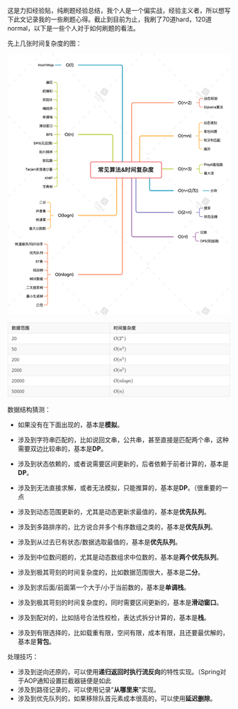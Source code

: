 这是力扣经验贴，纯刷题经验总结，我个人是一个偏实战，经验主义者，所以想写下此文记录我的一些刷题心得。截止到目前为止，我刷了70道hard，120道normal，以下是一些个人对于如何刷题的看法。



先上几张时间复杂度的图：

![常见算法&时间复杂度](../../img/常见算法&时间复杂度.png)

![DD2813EA5638FD6A1622470AAD8638C1](../../img/DD2813EA5638FD6A1622470AAD8638C1.jpg)



数据结构猜测：

* 如果没有在下面出现的，基本是**模拟**。

* 涉及到字符串匹配的，比如说回文串，公共串，甚至直接是匹配两个串，这种需要双边比较串的，基本是**DP**。
* 涉及到状态依赖的，或者说需要区间更新的，后者依赖于前者计算的，基本是**DP**。
* 涉及到无法直接求解，或者无法模拟，只能推算的，基本是**DP**。（很重要的一点
* 涉及到动态范围更新的，尤其是动态更新求最值的，基本是**优先队列**。
* 涉及到多路排序的，比方说合并多个有序数组之类的，基本是**优先队列**。
* 涉及到从过去已有状态/数据选取最值的，基本是**优先队列**。
* 涉及到中位数问题的，尤其是动态数组求中位数的，基本是**两个优先队列**。
* 涉及到极其苛刻的时间复杂度的，比如数据范围很大，基本是**二分**。
* 涉及到求后面/前面第一个大于/小于当前数的，基本是**单调栈**。
* 涉及到极其苛刻的时间复杂度的，同时需要区间更新的，基本是**滑动窗口**。
* 涉及到配对的，比如括号合法性校检，表达式拆分计算的，基本是**栈**。
* 涉及到有限选择的，比如载重有限，空间有限，成本有限，且还要最优解的，基本是**背包**。



处理技巧：

* 涉及到逆向还原的，可以使用**递归返回时执行流反向**的特性实现。（Spring对于AOP通知设置拦截器链便是如此
* 涉及到路径记录的，可以使用记录“**从哪里来**”实现。
* 涉及到优先队列的，如果移除队首元素成本很高的，可以使用**延迟删除**。